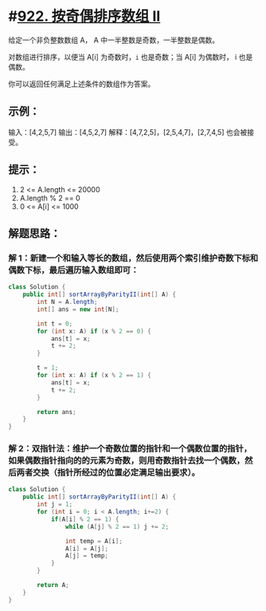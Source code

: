 # #[922. 按奇偶排序数组 II](https://leetcode-cn.com/problems/sort-array-by-parity-ii/)

给定一个非负整数数组 A， A 中一半整数是奇数，一半整数是偶数。

对数组进行排序，以便当 A[i] 为奇数时，`i` 也是奇数；当 A[i] 为偶数时， i 也是偶数。

你可以返回任何满足上述条件的数组作为答案。

## 示例：

输入：[4,2,5,7]
输出：[4,5,2,7]
解释：[4,7,2,5]，[2,5,4,7]，[2,7,4,5] 也会被接受。

## 提示：

1. 2 <= A.length <= 20000
2. A.length % 2 == 0
3. 0 <= A[i] <= 1000

## 解题思路：

### 解 1：新建一个和输入等长的数组，然后使用两个索引维护奇数下标和偶数下标，最后遍历输入数组即可：

~~~java
class Solution {
    public int[] sortArrayByParityII(int[] A) {
        int N = A.length;
        int[] ans = new int[N];

        int t = 0;
        for (int x: A) if (x % 2 == 0) {
            ans[t] = x;
            t += 2;
        }

        t = 1;
        for (int x: A) if (x % 2 == 1) {
            ans[t] = x;
            t += 2;
        }

        return ans;
    }
}
~~~

### 解 2：双指针法：维护一个奇数位置的指针和一个偶数位置的指针，如果偶数指针指向的的元素为奇数，则用奇数指针去找一个偶数，然后两者交换（指针所经过的位置必定满足输出要求）。

~~~java
class Solution {
    public int[] sortArrayByParityII(int[] A) {
        int j = 1;
        for (int i = 0; i < A.length; i+=2) {
            if(A[i] % 2 == 1) {
                while (A[j] % 2 == 1) j += 2;

                int temp = A[i];
                A[i] = A[j];
                A[j] = temp;
            }
        }

        return A;
    }
}
~~~

